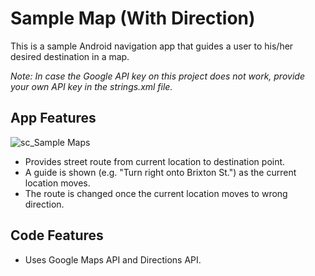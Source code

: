 # Sample Map (With Direction)

This is a sample Android navigation app that guides a user to his/her desired destination in a map.

*Note: In case the Google API key on this project does not work, provide your own API key in the strings.xml file.*

## App Features
![sc_Sample Maps](https://user-images.githubusercontent.com/12168036/60862219-804a9b80-a24f-11e9-9e32-5834368c696c.jpg)
* Provides street route from current location to destination point.
* A guide is shown (e.g. "Turn right onto Brixton St.") as the current location moves.
* The route is changed once the current location moves to wrong direction.

## Code Features
* Uses Google Maps API and Directions API.
